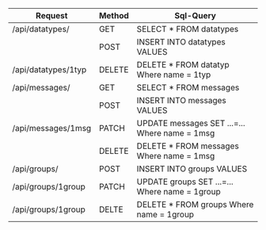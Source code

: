 | Request             | Method | Sql-Query                                      | 
|---------------------|--------|------------------------------------------------|
| /api/datatypes/     | GET    | SELECT * FROM datatypes                        |   
|                     | POST   | INSERT INTO datatypes VALUES                   |   
| /api/datatypes/1typ | DELETE | DELETE * FROM datatyp Where name = 1typ        |   
| /api/messages/      | GET    | SELECT * FROM messages                         |   
|                     | POST   | INSERT INTO messages VALUES                    |   
| /api/messages/1msg  | PATCH  | UPDATE messages SET ...=...  Where name = 1msg |   
|                     | DELETE | DELETE * FROM messages Where name = 1msg       |  
| /api/groups/        | POST   | INSERT INTO groups VALUES                      |   
| /api/groups/1group  | PATCH  | UPDATE groups SET ...=...  Where name = 1group |  
| /api/groups/1group  | DELTE  | DELETE * FROM groups Where name = 1group       |   
